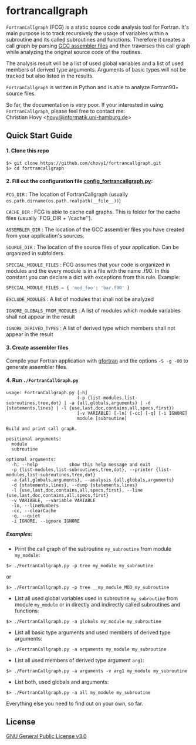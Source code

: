# fortrancallgraph

`FortranCallgraph` (FCG) is a static source code analysis tool for Fortran. 
It's main purpose is to track recursively the usage of variables within a subroutine and its called subroutines and functions.
Therefore it creates a call graph by parsing [GCC assembler files](https://gcc.gnu.org/onlinedocs/gcc/Overall-Options.html#index-S) and then traverses this call graph while analyzing the original source code of the routines.

The analysis result will be a list of used global variables and a list of used members of derived type arguments. 
Arguments of basic types will not be tracked but also listed in the results.

`FortranCallgraph` is written in Python and is able to analyze Fortran90+ source files.

So far, the documentation is very poor. If your interested in using `FortranCallgraph`, please feel free to contact me:   
Christian Hovy <<hovy@informatik.uni-hamburg.de>>

## Quick Start Guide

#### 1. Clone this repo

```
$> git clone https://github.com/chovy1/fortrancallgraph.git
$> cd fortrancallgraph
```

#### 2. Fill out the configuration file [config_fortrancallgraph.py](config_fortrancallgraph.py):

`FCG_DIR` : The location of FortranCallgraph (usually `os.path.dirname(os.path.realpath(__file__))`)

`CACHE_DIR` : FCG is able to cache call graphs. This is folder for the cache files (usually `FCG_DIR + '/cache'').

`ASSEMBLER_DIR` : The location of the GCC assembler files you have created from your application's sources.

`SOURCE_DIR` : The location of the source files of your application. Can be organized in subfolders.

`SPECIAL_MODULE_FILES` : FCG assumes that your code is organized in modules and the every module is in a file with the name <module>.f90. In this constant you can declare a dict with exceptions from this rule.
Example:  
```python
SPECIAL_MODULE_FILES = { 'mod_foo': 'bar.f90' }
```
`EXCLUDE_MODULES` : A list of modules that shall not be analyzed

`IGNORE_GLOBALS_FROM_MODULES` : A list of modules which module variables shall not appear in the result

`IGNORE_DERIVED_TYPES` : A list of derived type which members shall not appear in the result

#### 3. Create assembler files

Compile your Fortran application with [gfortran](https://gcc.gnu.org/fortran) and the options `-S -g -O0` to generate assembler files.

#### 4. Run `./FortranCallGraph.py`

```
usage: FortranCallgraph.py [-h]
                           (-p {list-modules,list-subroutines,tree,dot} | -a {all,globals,arguments} | -d {statements,lines} | -l {use,last,doc,contains,all,specs,first})
                           [-v VARIABLE] [-ln] [-cc] [-q] [-i IGNORE]
                           module [subroutine]

Build and print call graph.

positional arguments:
  module
  subroutine

optional arguments:
  -h, --help            show this help message and exit
  -p {list-modules,list-subroutines,tree,dot}, --printer {list-modules,list-subroutines,tree,dot}
  -a {all,globals,arguments}, --analysis {all,globals,arguments}
  -d {statements,lines}, --dump {statements,lines}
  -l {use,last,doc,contains,all,specs,first}, --line {use,last,doc,contains,all,specs,first}
  -v VARIABLE, --variable VARIABLE
  -ln, --lineNumbers
  -cc, --clearCache
  -q, --quiet
  -i IGNORE, --ignore IGNORE
```
##### Examples:

* Print the call graph of the subroutine `my_subroutine` from module `my_module`:  
```
$> ./FortranCallgraph.py -p tree my_module my_subroutine
```
or  
```
$> ./FortranCallgraph.py -p tree __my_module_MOD_my_subroutine
```

* List all used global variables used in subroutine `my_subroutine` from module `my_module` or in directly and indirectly called subroutines and functions:  
```
$> ./FortranCallgraph.py -a globals my_module my_subroutine
```  

* List all basic type arguments and used members of derived type arguments:  
```
$> ./FortranCallgraph.py -a arguments my_module my_subroutine
```  

* List all used members of derived type argument `arg1`:  
```
$> ./FortranCallgraph.py -a arguments -v arg1 my_module my_subroutine
```  

* List both, used globals and arguments:  
```
$> ./FortranCallgraph.py -a all my_module my_subroutine
```

Everything else you need to find out on your own, so far.

## License

[GNU General Public License v3.0](LICENSE)
